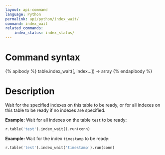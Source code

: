 ```yaml
---
layout: api-command
language: Python
permalink: api/python/index_wait/
command: index_wait
related_commands:
    index_status: index_status/
---
```


# Command syntax #

{% apibody %}
table.index_wait([, index...]) &rarr; array
{% endapibody %}

# Description #

Wait for the specified indexes on this table to be ready, or for all
indexes on this table to be ready if no indexes are specified.

__Example:__ Wait for all indexes on the table `test` to be ready:

```py
r.table('test').index_wait().run(conn)
```

__Example:__ Wait for the index `timestamp` to be ready:

```py
r.table('test').index_wait('timestamp').run(conn)
```
